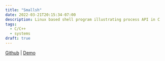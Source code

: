 ```yaml
---
title: "Smallsh"
date: 2022-03-21T20:15:34-07:00
description: Linux based shell program illustrating process API in C
tags:
  - C/C++
  - systems
draft: true
---
```


[Github](https://github.com/jaredtconnor/smallsh) | [Demo]()

